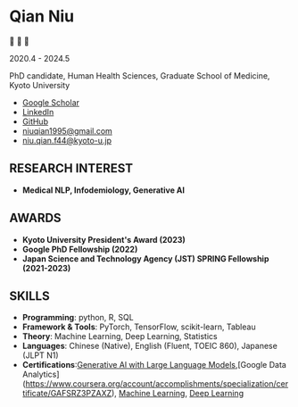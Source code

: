 # Qian Niu

🙉 🙊 🙈

2020.4 - 2024.5

PhD candidate, Human Health Sciences, Graduate School of Medicine, Kyoto University

- [Google Scholar](https://scholar.google.com/citations?user=9zWQKgYAAAAJ&hl=en&authuser=1)
- [LinkedIn](https://www.linkedin.com/in/qian-niu-9b45661a1/)
- [GitHub](https://github.com/Qiana95)
- [niuqian1995@gmail.com](mailto:niuqian1995@gmail.com)
- [niu.qian.f44@kyoto-u.jp](mailto:niu.qian.f44@kyoto-u.jp)

## RESEARCH INTEREST

- **Medical NLP, Infodemiology, Generative AI**

## AWARDS

- **Kyoto University President's Award (2023)**
- **Google PhD Fellowship (2022)**
- **Japan Science and Technology Agency (JST) SPRING Fellowship (2021-2023)**

## SKILLS

- **Programming**: python, R, SQL
- **Framework & Tools**: PyTorch, TensorFlow, scikit-learn, Tableau
- **Theory**: Machine Learning, Deep Learning, Statistics
- **Languages**: Chinese (Native), English (Fluent, TOEIC 860), Japanese (JLPT N1)
- **Certifications**:[Generative Al with Large Language Models]([https://www.coursera.org/account/accomplishments/specialization/certificate/GAFSRZ3PZAXZ](https://www.coursera.org/account/accomplishments/verify/WQLSXG4ZE3FM)),[Google Data Analytics](https://www.coursera.org/account/accomplishments/specialization/certificate/GAFSRZ3PZAXZ), [Machine Learning](https://www.coursera.org/account/accomplishments/specialization/certificate/J86Z4M2KDZQT), [Deep Learning](https://www.coursera.org/account/accomplishments/specialization/certificate/NKS6HPJ2PMH5)
